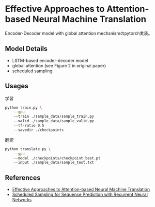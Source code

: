 # Effective Approaches to Attention-based Neural Machine Translation
Encoder-Decoder model with global attention mechanismのpytorch実装。

## Model Details
- LSTM-based encoder-decoder model
- global attention (see Figure 2 in original paper)
- scheduled sampling


## Usages
学習
```sh
python train.py \
    --gpu
    --train ./sample_data/sample_train.py
    --valid ./sample_data/sample_valid.py
    --tf-ratio 0.5
    --savedir ./checkpoints
```

翻訳
```sh
python translate.py \
    --gpu
    --model ./checkpoints/checkpoint_best.pt
    --input ./sample_data/sample_test.txt
```

## References
- [Effective Approaches to Attention-based Neural Machine Translation](https://arxiv.org/pdf/1508.04025.pdf)
- [Scheduled Sampling for Sequence Prediction with Recurrent Neural Networks](https://arxiv.org/pdf/1506.03099.pdf)

